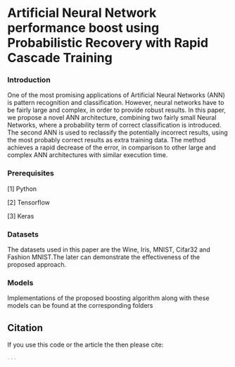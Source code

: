 
# **Artificial Neural Network performance boost using Probabilistic Recovery with Rapid Cascade Training**


### Introduction

One of the most promising applications of Artificial Neural Networks (ANN) is pattern recognition and classification. However, neural networks have to be fairly large and complex, in order to provide robust results. In this paper, we propose a novel ANN architecture, combining two fairly small Neural Networks, where a probability term of correct classification is introduced. The second ANN is used to reclassify the potentially incorrect results, using the most probably correct results as extra training data. The method achieves a rapid decrease of the  error, in comparison to other large and complex ANN architectures with similar execution time.


### Prerequisites

[1] Python

[2] Tensorflow

[3] Keras


### Datasets 

The datasets used in this paper are the Wine, Iris, MNIST, Cifar32 and Fashion MNIST.The later can demonstrate the effectiveness of the proposed approach.


### Models

Implementations of the proposed boosting algorithm along with these models can be found at the corresponding folders


## Citation
If you use this code or the article the then please cite:

```bibtex
...
```


